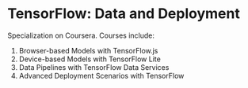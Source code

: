 # TensorFlow: Data and Deployment

Specialization on Coursera. Courses include:
1. Browser-based Models with TensorFlow.js
2. Device-based Models with TensorFlow Lite
3. Data Pipelines with TensorFlow Data Services
4. Advanced Deployment Scenarios with TensorFlow